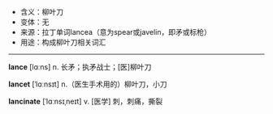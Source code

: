 - <span class="definition">含义：柳叶刀</span>
- <span class="definition">变体：无</span>
- <span class="definition">来源：拉丁单词lancea（意为spear或javelin，即矛或标枪）</span>
- <span class="definition">用途：构成柳叶刀相关词汇</span>

---

<span class="vocabulary">**lance**</span> [lɑːns] n. 长矛；执矛战士；[医]柳叶刀

<span class="vocabulary">**lancet**</span> [ˈlɑːnsɪt] n.（医生手术用的）柳叶刀，小刀

<span class="vocabulary">**lancinate**</span> [ˈlɑːnsɪˌneɪt] v. [医学] 刺，刺痛，撕裂
